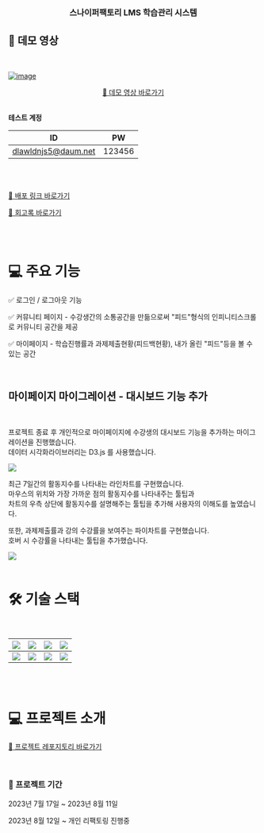 <div align="center">
  <h3>스나이퍼팩토리 LMS 학습관리 시스템</h3> 
 
</div>

## 🎥 데모 영상

<br/>

[![image](https://github.com/energy1-914/LMS-Edumanage-System/assets/108319907/d1582a37-2cec-430a-a865-2b3c72110384)](https://youtu.be/mnouduHst-Y)

<div align="center">
<a href="https://youtu.be/mnouduHst-Y">🚀 데모 영상 바로가기</a>
</div>

<br/>

**테스트 계정**

| ID                  | PW     |
| ------------------- | ------ |
| dlawldnjs5@daum.net | 123456 |

<br/>
<br/>

[🚀 배포 링크 바로가기](https://lms-edumanagement-system.vercel.app/)

[🚀 회고록 바로가기](https://www.notion.so/LMS-401f6a1172a046e596963a792dccabf3)

<br/>
<br/>

# 💻 주요 기능

✅ 로그인 / 로그아웃 기능

✅ 커뮤니티 페이지 - 수강생간의 소통공간을 만듦으로써 "피드"형식의 인피니티스크롤 로 커뮤니티 공간을 제공

✅ 마이페이지 - 학습진행률과 과제제출현황(피드백현황), 내가 올린 "피드"등을 볼 수 있는 공간

<br/>

## 마이페이지 마이그레이션 - 대시보드 기능 추가

<br/>

프로젝트 종료 후 개인적으로 마이페이지에 수강생의 대시보드 기능을 추가하는 마이그레이션을 진행했습니다.
<br/>
데이터 시각화라이브러리는 D3.js 를 사용했습니다.
<br/>

<img src="https://github.com/energy1-914/LMS-Edumanage-System/assets/108319907/c30c7fd5-771b-4074-b65d-f3d2cb33eaad" />

<br/>

최근 7일간의 활동지수를 나타내는 라인차트를 구현했습니다.
<br/>
마우스의 위치와 가장 가까운 점의 활동지수를 나타내주는 툴팁과
<br/>
차트의 우측 상단에 활동지수를 설명해주는 툴팁을 추가해 사용자의 이해도를 높였습니다.
<br/>

또한, 과제제출률과 강의 수강률을 보여주는 파이차트를 구현했습니다.
<br/>
호버 시 수강률을 나타내는 툴팁을 추가했습니다.

<img src="https://github.com/energy1-914/LMS-Edumanage-System/assets/108319907/043d04c9-9bbc-42ad-af0d-5dcb6290bc89" />

<br/>
<br/>

# 🛠️ 기술 스택

<br/>

<div align="middle">
  
|<img src="https://img.shields.io/badge/Next.js-000000?style=flat-square&logo=Next.js&logoColor=white"/>|<img src="https://img.shields.io/badge/TypeScript-3178C6?style=for-the-badge&logo=typescript&logoColor=white"/>|<img src="https://img.shields.io/badge/react-hook-form"/>|<img src="https://img.shields.io/badge/ReactQuery-FF4154?style=for-the-badge&logo=reactquery&logoColor=white"/>|
|:-:|:-:|:-:|:-:|
|<img src="https://img.shields.io/badge/redux-toolkit"/>|<img src="https://img.shields.io/badge/Tailwind CSS-06B6D4?style=flat-square&logo=Tailwind CSS&logoColor=white"/>|<img src="https://img.shields.io/badge/Vercel-000000?style=flat-square&logo=Vercel&logoColor=white"/>|<img src="https://img.shields.io/badge/Firebase-FFCA28?style=flat-square&logo=firebase&logoColor=black"/>|
</div>
<br/>
<br/>

# 💻 프로젝트 소개

[🚀 프로젝트 레포지토리 바로가기](https://github.com/sniperfactory-official/sfac-lms-team-a)

<br/>

### 📆 프로젝트 기간

2023년 7월 17일 ~ 2023년 8월 11일
<br/>

2023년 8월 12일 ~ 개인 리팩토링 진행중

<br/>
<br/>

<br/>
<br/>
